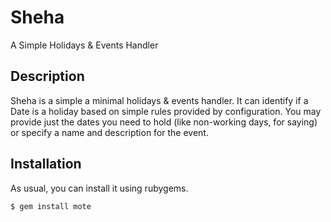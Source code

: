 Sheha
=====

A Simple Holidays & Events Handler

Description
-----------

Sheha is a simple a minimal holidays & events handler. It can identify if a Date is a holiday based on simple rules provided by configuration.
You may provide just the dates you need to hold (like non-working days, for saying) or specify a name and description for the event.

## Installation

As usual, you can install it using rubygems.

```
$ gem install mote
```
